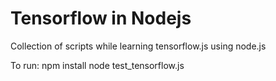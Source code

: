 # Tensorflow in Nodejs
Collection of scripts while learning tensorflow.js using node.js

To run:
npm install
node test_tensorflow.js
